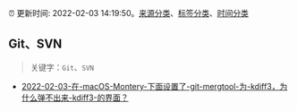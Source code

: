 :alarm_clock: 更新时间: 2022-02-03 14:19:50。[来源分类](../README.md)、[标签分类](../TAGS.md)、[时间分类](../TIMELINE.md)

## Git、SVN


> 关键字：`Git`、`SVN`



- [2022-02-03-在-macOS-Montery-下面设置了-git-mergtool-为-kdiff3，为什么弹不出来-kdiff3-的界面？](https://www.v2ex.com/t/831762) 